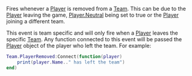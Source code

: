 Fires whenever a [Player](https://developer.roblox.com/en-us/api-reference/class/Player) is removed from a [Team](https://developer.roblox.com/en-us/api-reference/class/Team). This can be due to the [Player](https://developer.roblox.com/en-us/api-reference/class/Player) leaving the game, [Player.Neutral](https://developer.roblox.com/en-us/api-reference/property/Player/Neutral) being set to true or the [Player](https://developer.roblox.com/en-us/api-reference/class/Player) joining a different team.

This event is team specific and will only fire when a [Player](https://developer.roblox.com/en-us/api-reference/class/Player) leaves the specific [Team](https://developer.roblox.com/en-us/api-reference/class/Team). Any function connected to this event will be passed the [Player](https://developer.roblox.com/en-us/api-reference/class/Player) object of the player who left the team. For example:

```lua
Team.PlayerRemoved:Connect(function(player)
	print(player.Name.." has left the team")
end)
```